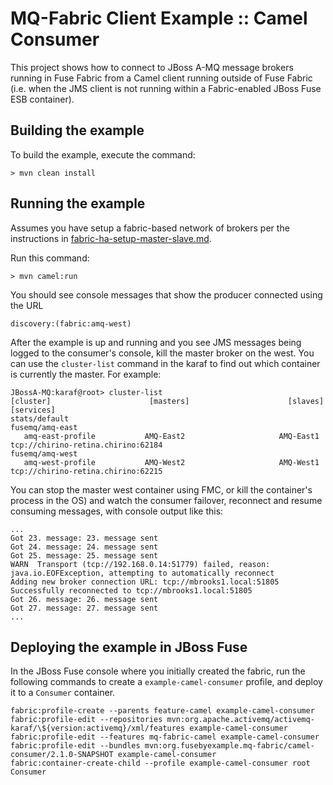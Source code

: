 MQ-Fabric Client Example :: Camel Consumer
===========================================

This project shows how to connect to JBoss A-MQ message brokers running in Fuse
Fabric from a Camel client running outside of Fuse Fabric (i.e. when the JMS
client is not running within a Fabric-enabled JBoss Fuse ESB container).

Building the example
--------------------

To build the example, execute the command: 

	> mvn clean install

Running the example
-------------------

Assumes you have setup a fabric-based network of brokers per the instructions in
[fabric-ha-setup-master-slave.md](../docs/fabric-ha-setup-master-slave.md).

Run this command:

	> mvn camel:run

You should see console messages that show the producer connected using the URL

	discovery:(fabric:amq-west)

<!-- 
  Another way to figure out which container is currently the master is to
  inspect the logs:

  cat instances/AMQ-West1/data/log/karaf.log | grep mq-fabric
-->

After the example is up and running and you see JMS messages being logged to the
consumer's console, kill the master broker on the west. You can use the
`cluster-list` command in the karaf to find out which container is currently
the master. For example:

    JBossA-MQ:karaf@root> cluster-list 
    [cluster]                      [masters]                      [slaves]                       [services]
    stats/default                                                                                
    fusemq/amq-east
       amq-east-profile           AMQ-East2                     AMQ-East1                     tcp://chirino-retina.chirino:62184
    fusemq/amq-west
       amq-west-profile           AMQ-West2                     AMQ-West1                     tcp://chirino-retina.chirino:62215

You can stop the master west container using FMC, or kill the container's process
in the OS) and watch the consumer failover, reconnect and resume consuming
messages, with console output like this:

    ...
    Got 23. message: 23. message sent
    Got 24. message: 24. message sent
    Got 25. message: 25. message sent
    WARN  Transport (tcp://192.168.0.14:51779) failed, reason:  java.io.EOFException, attempting to automatically reconnect
    Adding new broker connection URL: tcp://mbrooks1.local:51805
    Successfully reconnected to tcp://mbrooks1.local:51805
    Got 26. message: 26. message sent
    Got 27. message: 27. message sent
    ...

Deploying the example in JBoss Fuse
-----------------------------------

In the JBoss Fuse console where you initially created the fabric, run the
following commands to create a `example-camel-consumer` profile, and deploy
it to a `Consumer` container.

    fabric:profile-create --parents feature-camel example-camel-consumer
    fabric:profile-edit --repositories mvn:org.apache.activemq/activemq-karaf/\${version:activemq}/xml/features example-camel-consumer
    fabric:profile-edit --features mq-fabric-camel example-camel-consumer
    fabric:profile-edit --bundles mvn:org.fusebyexample.mq-fabric/camel-consumer/2.1.0-SNAPSHOT example-camel-consumer
    fabric:container-create-child --profile example-camel-consumer root Consumer
